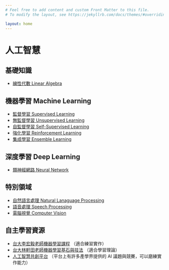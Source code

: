 ```yaml
---
# Feel free to add content and custom Front Matter to this file.
# To modify the layout, see https://jekyllrb.com/docs/themes/#overriding-theme-defaults

layout: home
---
```

# 人工智慧

## 基礎知識

+ [線性代數 Linear Algebra](/pages/fundamentals/linear_algebra/)

## 機器學習 Machine Learning

+ [監督學習 Supervised Learning](/pages/machine_learning/supervised_learning/)
+ [無監督學習 Unsupervised Learning](/pages/machine_learning/unsupervised_learning/)
+ [自監督學習 Self-Supervised Learning](/pages/machine_learning/selfsupervised_learning/)
+ [強化學習 Reinforcement Learning](/pages/machine_learning/reinforcement_learning/)
+ [集成學習 Ensemble Learning](/pages/machine_learning/ensemble_learning/)

## 深度學習 Deep Learning

+ [類神經網路 Neural Network](/pages/deep_learning/neural_network/)

## 特別領域

+ [自然語言處理 Natural Lanaguage Processing](/pages/special_fields/nlp/)
+ [語音處理 Speech Processing](/pages/special_fields/sp/)
+ [電腦視覺 Computer Vision](/pages/special_fields/cv/)

## 自主學習資源

+ [台大李宏毅老師機器學習課程](https://www.youtube.com/c/HungyiLeeNTU) （適合練習實作）
+ [台大林軒田老師機器學習基石與技法](https://www.youtube.com/c/hsuantien) （適合學習理論）
+ [人工智慧共創平台](https://aidea-web.tw) （平台上有許多產學界提供的 AI 議題與競賽，可以磨練實作能力）